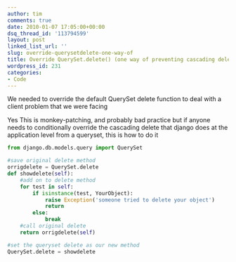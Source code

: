 ```yaml
---
author: tim
comments: true
date: 2010-01-07 17:05:00+00:00
dsq_thread_id: '113794599'
layout: post
linked_list_url: ''
slug: override-querysetdelete-one-way-of
title: Override QuerySet.delete() (one way of preventing cascading deletes)
wordpress_id: 231
categories:
- Code
---
```


We needed to override the default QuerySet delete function to deal with a
client problem that we were facing  

Yes This is monkey-patching, and probably bad practice but if anyone needs to
conditionally override the cascading delete that django does at the
application level from a queryset, this is how to do it  



```python
from django.db.models.query import QuerySet

#save original delete method
orrigdelete = QuerySet.delete
def showdelete(self):
    #add on to delete method
    for test in self:
        if isinstance(test, YourObject):
            raise Exception('someone tried to delete your object')
            return  
        else:
            break   
    #call original delete
    return orrigdelete(self)

#set the queryset delete as our new method
QuerySet.delete = showdelete
```
